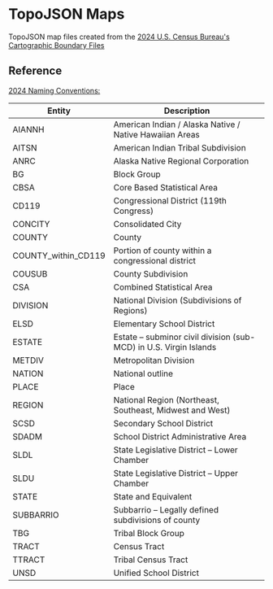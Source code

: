 # TopoJSON Maps

TopoJSON map files created from the [2024 U.S. Census Bureau's Cartographic Boundary Files](https://www.census.gov/geographies/mapping-files/time-series/geo/cartographic-boundary.html)

## Reference

[2024 Naming Conventions:](https://www2.census.gov/geo/tiger/GENZ2024/2024_file_name_def.pdf)

| Entity | Description |
|---------------------------|-------------|
| AIANNH | American Indian / Alaska Native / Native Hawaiian Areas |
| AITSN | American Indian Tribal Subdivision |
| ANRC | Alaska Native Regional Corporation |
| BG | Block Group |
| CBSA | Core Based Statistical Area |
| CD119 | Congressional District (119th Congress) |
| CONCITY | Consolidated City |
| COUNTY | County |
| COUNTY_within_CD119 | Portion of county within a congressional district |
| COUSUB | County Subdivision |
| CSA | Combined Statistical Area |
| DIVISION | National Division (Subdivisions of Regions) |
| ELSD | Elementary School District |
| ESTATE | Estate – subminor civil division (sub-MCD) in U.S. Virgin Islands |
| METDIV | Metropolitan Division |
| NATION | National outline |
| PLACE | Place |
| REGION | National Region (Northeast, Southeast, Midwest and West) |
| SCSD | Secondary School District |
| SDADM | School District Administrative Area |
| SLDL | State Legislative District – Lower Chamber |
| SLDU | State Legislative District – Upper Chamber |
| STATE | State and Equivalent |
| SUBBARRIO | Subbarrio – Legally defined subdivisions of county |
| TBG | Tribal Block Group |
| TRACT | Census Tract |
| TTRACT | Tribal Census Tract |
| UNSD | Unified School District |

